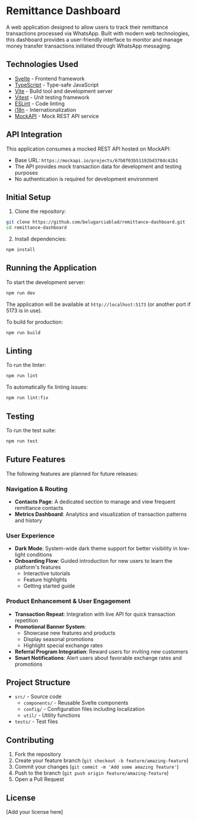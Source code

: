 # Remittance Dashboard

A web application designed to allow users to track their remittance transactions processed via WhatsApp. Built with modern web technologies, this dashboard provides a user-friendly interface to monitor and manage money transfer transactions initiated through WhatsApp messaging.

## Technologies Used

- [Svelte](https://svelte.dev/) - Frontend framework
- [TypeScript](https://www.typescriptlang.org/) - Type-safe JavaScript
- [Vite](https://vitejs.dev/) - Build tool and development server
- [Vitest](https://vitest.dev/) - Unit testing framework
- [ESLint](https://eslint.org/) - Code linting
- [i18n](https://www.i18next.com/) - Internationalization
- [MockAPI](https://mockapi.io/) - Mock REST API service

## API Integration

This application consumes a mocked REST API hosted on MockAPI:
- Base URL: `https://mockapi.io/projects/67b8f03b51192bd378dc42b1`
- The API provides mock transaction data for development and testing purposes
- No authentication is required for development environment

## Initial Setup

1. Clone the repository:

```bash
git clone https://github.com/belugarciablad/remittance-dashboard.git
cd remittance-dashboard
```

2. Install dependencies:

```bash
npm install
```

## Running the Application

To start the development server:

```bash
npm run dev
```

The application will be available at `http://localhost:5173` (or another port if 5173 is in use).

To build for production:

```bash
npm run build
```

## Linting

To run the linter:

```bash
npm run lint
```

To automatically fix linting issues:

```bash
npm run lint:fix
```

## Testing

To run the test suite:

```bash
npm run test
```

## Future Features

The following features are planned for future releases:

### Navigation & Routing
- **Contacts Page**: A dedicated section to manage and view frequent remittance contacts
- **Metrics Dashboard**: Analytics and visualization of transaction patterns and history

### User Experience
- **Dark Mode**: System-wide dark theme support for better visibility in low-light conditions
- **Onboarding Flow**: Guided introduction for new users to learn the platform's features
  - Interactive tutorials
  - Feature highlights
  - Getting started guide

### Product Enhancement & User Engagement
- **Transaction Repeat**: Integration with live API for quick transaction repetition
- **Promotional Banner System**: 
  - Showcase new features and products
  - Display seasonal promotions
  - Highlight special exchange rates
- **Referral Program Integration**: Reward users for inviting new customers
- **Smart Notifications**: Alert users about favorable exchange rates and promotions

## Project Structure

- `src/` - Source code
  - `components/` - Reusable Svelte components
  - `config/` - Configuration files including localization
  - `util/` - Utility functions
- `tests/` - Test files

## Contributing

1. Fork the repository
2. Create your feature branch (`git checkout -b feature/amazing-feature`)
3. Commit your changes (`git commit -m 'Add some amazing feature'`)
4. Push to the branch (`git push origin feature/amazing-feature`)
5. Open a Pull Request

## License

[Add your license here]
